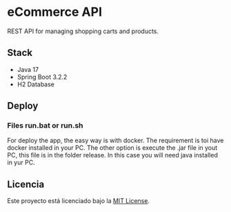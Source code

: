 # eCommerce API

REST API for managing shopping carts and products.

## Stack
- Java 17
- Spring Boot 3.2.2
- H2 Database

## Deploy

### Files run.bat or run.sh
For deploy the app, the easy way is with docker.
The requirement is toi have docker installed in your PC.
The other option is execute the .jar file in yout PC, this file is in the folder release.
In this case you will need java installed in yur PC.

## Licencia
Este proyecto está licenciado bajo la [MIT License](LICENSE).
